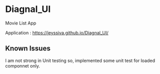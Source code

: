 # Diagnal_UI
Movie List App

Application : https://jeyssiva.github.io/Diagnal_UI/

Known Issues
-------------
   I am not strong in Unit testing so, implemented some unit test for loaded componnet only.
